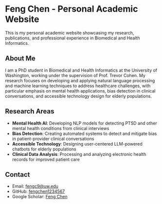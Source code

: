 # Feng Chen - Personal Academic Website

This is my personal academic website showcasing my research, publications, and professional experience in Biomedical and Health Informatics.

## About Me

I am a PhD student in Biomedical and Health Informatics at the University of Washington, working under the supervision of Prof. Trevor Cohen. My research focuses on developing and applying natural language processing and machine learning techniques to address healthcare challenges, with particular emphasis on mental health applications, bias detection in clinical conversations, and accessible technology design for elderly populations.

## Research Areas

- **Mental Health AI**: Developing NLP models for detecting PTSD and other mental health conditions from clinical interviews
- **Bias Detection**: Creating automated systems to detect and mitigate bias in patient-provider clinical conversations  
- **Accessible Technology**: Designing user-centered LLM-powered chatbots for elderly populations
- **Clinical Data Analysis**: Processing and analyzing electronic health records for improved patient care

## Contact

- Email: fengc9@uw.edu
- GitHub: [fengchen1234567](https://github.com/fengchen1234567)
- Google Scholar: [Feng Chen](https://scholar.google.com/citations?user=Q4dpIcwAAAAJ&hl=en-US)
